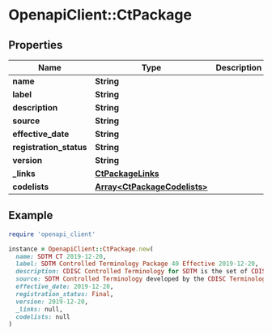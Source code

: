# OpenapiClient::CtPackage

## Properties

| Name | Type | Description | Notes |
| ---- | ---- | ----------- | ----- |
| **name** | **String** |  | [optional] |
| **label** | **String** |  | [optional] |
| **description** | **String** |  | [optional] |
| **source** | **String** |  | [optional] |
| **effective_date** | **String** |  | [optional] |
| **registration_status** | **String** |  | [optional] |
| **version** | **String** |  | [optional] |
| **_links** | [**CtPackageLinks**](CtPackageLinks.md) |  | [optional] |
| **codelists** | [**Array&lt;CtPackageCodelists&gt;**](CtPackageCodelists.md) |  | [optional] |

## Example

```ruby
require 'openapi_client'

instance = OpenapiClient::CtPackage.new(
  name: SDTM CT 2019-12-20,
  label: SDTM Controlled Terminology Package 40 Effective 2019-12-20,
  description: CDISC Controlled Terminology for SDTM is the set of CDISC-developed or CDISC-adopted standard expressions (values) used with data items within CDISC-defined SDTM datasets.,
  source: SDTM Controlled Terminology developed by the CDISC Terminology Team in collaboration with the National Cancer Institute&#39;s Enterprise Vocabulary Services (EVS),
  effective_date: 2019-12-20,
  registration_status: Final,
  version: 2019-12-20,
  _links: null,
  codelists: null
)
```

